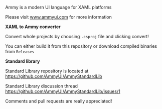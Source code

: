 Ammy is a modern UI language for XAML platforms

Please visit www.ammyui.com for more information

**XAML to Ammy converter** 

Convert whole projects by choosing `.csproj` file and clicking convert!

You can either build it from this repository or download compiled binaries from `Releases`

**Standard library**

Standard Library repository is located at https://github.com/AmmyUI/AmmyStandardLib

Standard Library discussion thread https://github.com/AmmyUI/AmmyStandardLib/issues/1

Comments and pull requests are really appreciated!
